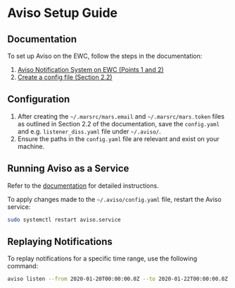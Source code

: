 # Aviso Setup Guide

## Documentation

To set up Aviso on the EWC, follow the steps in the documentation:

1. [Aviso Notification System on EWC (Points 1 and 2)](https://confluence.ecmwf.int/display/EWCLOUDKB/Aviso+Notification+System+on+EWC)
2. [Create a config file (Section 2.2)](https://confluence.ecmwf.int/display/UDOC/Setting+up+Aviso+Notification+System+for+ECMWF%27+events)

## Configuration

1. After creating the `~/.marsrc/mars.email` and `~/.marsrc/mars.token` files as outlined in Section 2.2 of the documentation, save the `config.yaml` and e.g. `listener_diss.yaml` file under `~/.aviso/`.
2. Ensure the paths in the `config.yaml` file are relevant and exist on your machine.

## Running Aviso as a Service

Refer to the [documentation](https://confluence.ecmwf.int/display/EWCLOUDKB/Aviso+Notification+System+on+EWC) for detailed instructions.

To apply changes made to the `~/.aviso/config.yaml` file, restart the Aviso service:

```bash
sudo systemctl restart aviso.service
```
## Replaying Notifications
To replay notifications for a specific time range, use the following command:

```bash
aviso listen --from 2020-01-20T00:00:00.0Z --to 2020-01-22T00:00:00.0Z
```

